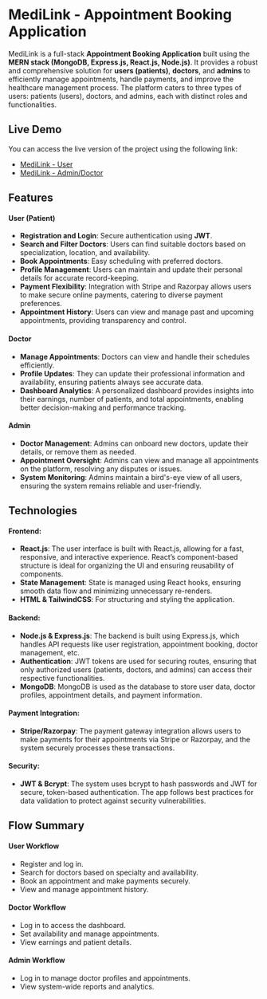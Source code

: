 # **MediLink - Appointment Booking Application**

MediLink is a full-stack **Appointment Booking Application** built using the **MERN stack (MongoDB, Express.js, React.js, Node.js)**. It provides a robust and comprehensive solution for **users (patients)**, **doctors**, and **admins** to efficiently manage appointments, handle payments, and improve the healthcare management process. The platform caters to three types of users: patients (users), doctors, and admins, each with distinct roles and functionalities.



## **Live Demo**

You can access the live version of the project using the following link:

- [MediLink - User](https://medilink-frontend-lau6.onrender.com)
- [MediLink - Admin/Doctor](https://medilink-admin.onrender.com)




## Features  

#### **User (Patient)**
- **Registration and Login**: Secure authentication using **JWT**.
- **Search and Filter Doctors**: Users can find suitable doctors based on specialization, location, and availability.
- **Book Appointments**: Easy scheduling with preferred doctors.
- **Profile Management**: Users can maintain and update their personal details for accurate record-keeping.
- **Payment Flexibility**: Integration with Stripe and Razorpay allows users to make secure online payments, catering to diverse payment preferences.
- **Appointment History**: Users can view and manage past and upcoming appointments, providing transparency and control.

#### **Doctor**
- **Manage Appointments**: Doctors can view and handle their schedules efficiently.
- **Profile Updates**: They can update their professional information and availability, ensuring patients always see accurate data.
- **Dashboard Analytics**: A personalized dashboard provides insights into their earnings, number of patients, and total appointments, enabling better decision-making and performance tracking.

#### **Admin**
- **Doctor Management**: Admins can onboard new doctors, update their details, or remove them as needed.
- **Appointment Oversight**: Admins can view and manage all appointments on the platform, resolving any disputes or issues.
- **System Monitoring**: Admins maintain a bird's-eye view of all users, ensuring the system remains reliable and user-friendly.




## Technologies 

#### Frontend:

- **React.js**: The user interface is built with React.js, allowing for a fast, responsive, and interactive experience. React’s component-based structure is ideal for organizing the UI and ensuring reusability of components.
- **State Management**: State is managed using React hooks, ensuring smooth data flow and minimizing unnecessary re-renders.
- **HTML & TailwindCSS**: For structuring and styling the application. 

#### Backend:

- **Node.js & Express.js**: The backend is built using Express.js, which handles API requests like user registration, appointment booking, doctor management, etc.
- **Authentication**: JWT tokens are used for securing routes, ensuring that only authorized users (patients, doctors, and admins) can access their respective functionalities.
- **MongoDB**: MongoDB is used as the database to store user data, doctor profiles, appointment details, and payment information.


#### Payment Integration:

- **Stripe/Razorpay**: The payment gateway integration allows users to make payments for their appointments via Stripe or Razorpay, and the system securely processes these transactions.

#### Security:

- **JWT & Bcrypt**: The system uses bcrypt to hash passwords and JWT for secure, token-based authentication. The app follows best practices for data validation to protect against security vulnerabilities.



## **Flow Summary**

#### **User Workflow**

- Register and log in.
- Search for doctors based on specialty and availability.
- Book an appointment and make payments securely.
- View and manage appointment history.

#### **Doctor Workflow**

- Log in to access the dashboard.
- Set availability and manage appointments.
- View earnings and patient details.

#### **Admin Workflow**

- Log in to manage doctor profiles and appointments.
- View system-wide reports and analytics.

